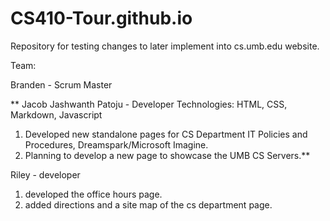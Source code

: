 # CS410-Tour.github.io

Repository for testing changes to later implement into cs.umb.edu website.

Team:

Branden - Scrum Master

** Jacob Jashwanth Patoju - Developer
Technologies: HTML, CSS, Markdown, Javascript 
1. Developed new standalone pages for CS Department IT Policies and Procedures, Dreamspark/Microsoft Imagine.
2. Planning to develop a new page to showcase the UMB CS Servers.**

Riley - developer 
1. developed the office hours page.
2. added directions and a site map of the cs department page.